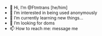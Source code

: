 - 👋 Hi, I’m @Ftmtrans [he/him]
- 👀 I’m interested in being used anonymously
- 🌱 I’m currently learning new things...
- 💞️ I’m looking for doms
- 📫 How to reach me: message me

<!---
Ftmtrans/Ftmtrans is a ✨ special ✨ repository because its `README.md` (this file) appears on your GitHub profile.
You can click the Preview link to take a look at your changes.
--->
